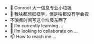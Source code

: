 - 👋 Conroot 大一信息专业小垃圾
- 👀 我啥都想框框学，但是啥都没有学会捏
- 不浪费时间写这个垃圾东西了 
- 🌱 I’m currently learning ...
- 💞️ I’m looking to collaborate on ...
- 📫 How to reach me ...

<!---
Conroot12/Conroot12 is a ✨ special ✨ repository because its `README.md` (this file) appears on your GitHub profile.
You can click the Preview link to take a look at your changes.
--->
